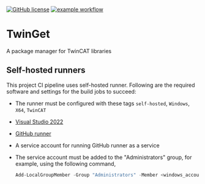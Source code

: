 [![GitHub license](https://img.shields.io/github/license/Naereen/StrapDown.js.svg)](https://github.com/ahuca/TwinGet/blob/main/LICENSE)
[![example workflow](https://github.com/ahuca/TwinGet/actions/workflows/CI.yml/badge.svg?branch=main)](https://github.com/ahuca/TwinGet/actions/workflows/CI.yml?query=branch%3Amain)

# TwinGet

A package manager for TwinCAT libraries

## Self-hosted runners

This project CI pipeline uses self-hosted runner. Following are the required software and settings for the build jobs to succeed:

* The runner must be configured with these tags `self-hosted`, `Windows`, `X64`, `TwinCAT`
* [Visual Studio 2022](https://visualstudio.microsoft.com/vs/)
* [GitHub runner](https://github.com/actions/runner/releases)
* A service account for running GitHub runner as a service
* The service account must be added to the "Administrators" group, for example, using the following command,
  
  ```powershell
  Add-LocalGroupMember -Group "Administrators" -Member <windows_account_name>
  ```
